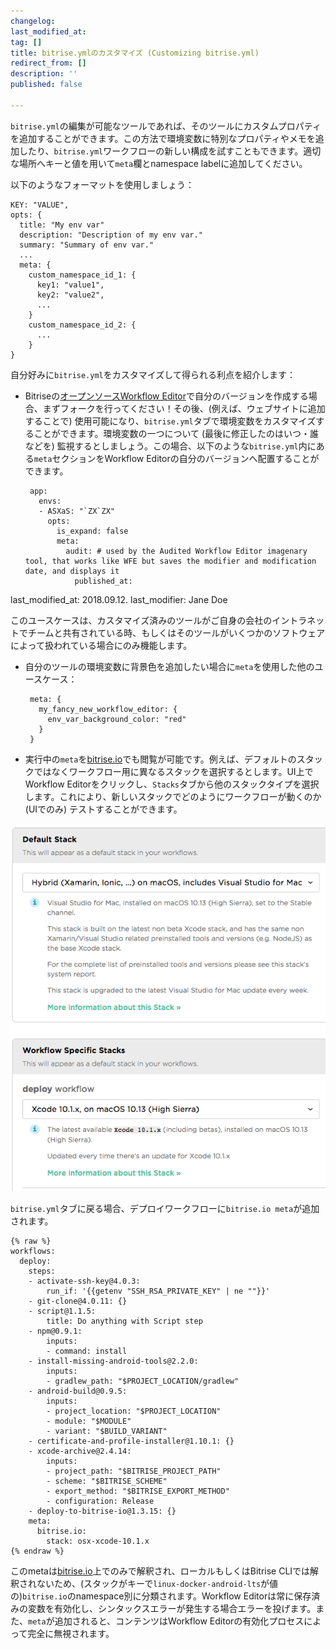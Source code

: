 ```yaml
---
changelog:
last_modified_at:
tag: []
title: bitrise.ymlのカスタマイズ (Customizing bitrise.yml)
redirect_from: []
description: ''
published: false

---
```

`bitrise.yml`の編集が可能なツールであれば、そのツールにカスタムプロパティを追加することができます。この方法で環境変数に特別なプロパティやメモを追加したり、`bitrise.yml`ワークフローの新しい構成を試すこともできます。適切な場所へキーと値を用いて`meta`欄とnamespace labelに追加してください。

以下のようなフォーマットを使用しましょう：

    KEY: "VALUE",
    opts: {
      title: "My env var"
      description: "Description of my env var."
      summary: "Summary of env var."
      ...
      meta: {
        custom_namespace_id_1: {
          key1: "value1",
          key2: "value2",
          ...
        }
        custom_namespace_id_2: {
          ...
        }
    }

自分好みに`bitrise.yml`をカスタマイズして得られる利点を紹介します：

* Bitriseの[オープンソースWorkflow Editor](https://github.com/bitrise-io/bitrise-workflow-editor)で自分のバージョンを作成する場合、まずフォークを行ってください！その後、(例えば、ウェブサイトに追加することで) 使用可能になり、`bitrise.yml`タブで環境変数をカスタマイズすることができます。環境変数の一つについて (最後に修正したのはいつ・誰などを) 監視するとしましょう。この場合、以下のような`bitrise.yml`内にある`meta`セクションをWorkflow Editorの自分のバージョンへ配置することができます。

       app:
         envs:
         - ASXaS: "`ZX`ZX"
           opts:
             is_expand: false
             meta:
               audit: # used by the Audited Workflow Editor imagenary tool, that works like WFE but saves the modifier and modification date, and displays it
                 published_at:
last_modified_at: 2018.09.12.
                 last_modifier: Jane Doe

このユースケースは、カスタマイズ済みのツールがご自身の会社のイントラネットでチームと共有されている時、もしくはそのツールがいくつかのソフトウェアによって扱われている場合にのみ機能します。

* 自分のツールの環境変数に背景色を追加したい場合に`meta`を使用した他のユースケース：

       meta: {
         my_fancy_new_workflow_editor: {
           env_var_background_color: "red"
         }
       }
* 実行中の`meta`を[bitrise.io](https://www.bitrise.io/)でも閲覧が可能です。例えば、デフォルトのスタックではなくワークフロー用に異なるスタックを選択するとします。UI上でWorkflow Editorをクリックし、`Stacks`タブから他のスタックタイプを選択します。これにより、新しいスタックでどのようにワークフローが動くのか (UIでのみ) テストすることができます。

![](/img/stack-os.png)

`bitrise.yml`タブに戻る場合、デプロイワークフローに`bitrise.io meta`が追加されます。

    {% raw %}
    workflows:
      deploy:
        steps:
        - activate-ssh-key@4.0.3:
            run_if: '{{getenv "SSH_RSA_PRIVATE_KEY" | ne ""}}'
        - git-clone@4.0.11: {}
        - script@1.1.5:
            title: Do anything with Script step
        - npm@0.9.1:
            inputs:
            - command: install
        - install-missing-android-tools@2.2.0:
            inputs:
            - gradlew_path: "$PROJECT_LOCATION/gradlew"
        - android-build@0.9.5:
            inputs:
            - project_location: "$PROJECT_LOCATION"
            - module: "$MODULE"
            - variant: "$BUILD_VARIANT"
        - certificate-and-profile-installer@1.10.1: {}
        - xcode-archive@2.4.14:
            inputs:
            - project_path: "$BITRISE_PROJECT_PATH"
            - scheme: "$BITRISE_SCHEME"
            - export_method: "$BITRISE_EXPORT_METHOD"
            - configuration: Release
        - deploy-to-bitrise-io@1.3.15: {}
        meta:
          bitrise.io:
            stack: osx-xcode-10.1.x
    {% endraw %}

このmetaは[bitrise.io](https://www.bitrise.io/)上でのみで解釈され、ローカルもしくはBitrise CLIでは解釈されないため、(スタックがキーで`linux-docker-android-lts`が値の)`bitrise.io`のnamespace別に分類されます。Workflow Editorは常に保存済みの変数を有効化し、シンタックスエラーが発生する場合エラーを投げます。また、`meta`が追加されると、コンテンツはWorkflow Editorの有効化プロセスによって完全に無視されます。